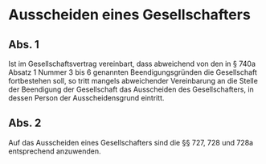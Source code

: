 # Ausscheiden eines Gesellschafters



## Abs. 1

 Ist im Gesellschaftsvertrag vereinbart, dass abweichend von den in § 740a Absatz 1 Nummer 3 bis 6 genannten Beendigungsgründen die Gesellschaft fortbestehen soll, so tritt mangels abweichender Vereinbarung an die Stelle der Beendigung der Gesellschaft das Ausscheiden des Gesellschafters, in dessen Person der Ausscheidensgrund eintritt.

## Abs. 2

 Auf das Ausscheiden eines Gesellschafters sind die §§ 727, 728 und 728a entsprechend anzuwenden. 

